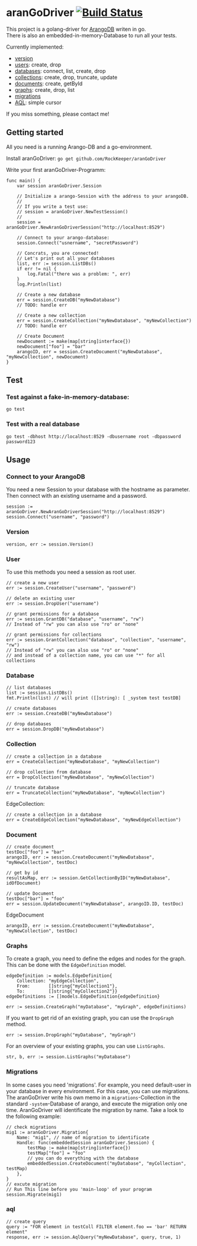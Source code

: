 # aranGoDriver [![Build Status](https://travis-ci.org/RockKeeper/aranGoDriver.svg?branch=master)](https://travis-ci.org/RockKeeper/aranGoDriver)

This project is a golang-driver for [ArangoDB](https://www.arangodb.com/) writen in go.   
There is also an embedded-in-memory-Database to run all your tests.

Currently implemented:
* [version](#version)
* [users](#user): create, drop
* [databases](#database): connect, list, create, drop
* [collections](#collection): create, drop, truncate, update
* [documents](#document): create, getById
* [graphs](#graphs): create, drop, list
* [migrations](#migrations)
* [AQL](#aql): simple cursor

If you miss something, please contact me!

## Getting started
All you need is a running Arango-DB and a go-environment.

Install aranGoDriver:
`go get github.com/RockKeeper/aranGoDriver`

Write your first aranGoDriver-Programm:
```golang
func main() {
    var session aranGoDriver.Session
    
    // Initialize a arango-Session with the address to your arangoDB.
    //
    // If you write a test use:
    // session = aranGoDriver.NewTestSession()
    //
    session = aranGoDriver.NewAranGoDriverSession("http://localhost:8529")

    // Connect to your arango-database:
	session.Connect("usnername", "secretPassword")

    // Concrats, you are connected!
    // Let's print out all your databases
    list, err := session.ListDBs()
    if err != nil {
        log.Fatal("there was a problem: ", err)
    }
    log.Println(list)

    // Create a new database
    err = session.CreateDB("myNewDatabase")
    // TODO: handle err

    // Create a new collection
    err = session.CreateCollection("myNewDatabase", "myNewCollection")
    // TODO: handle err

    // Create Document
    newDocument := make(map[string]interface{})
    newDocument["foo"] = "bar"
    arangoID, err = session.CreateDocument("myNewDatabase", "myNewCollection", newDocument)
}
```

## Test

### Test against a fake-in-memory-database:
```
go test
```

### Test with a real database
```
go test -dbhost http://localhost:8529 -dbusername root -dbpassword password123
```

## Usage

### Connect to your ArangoDB

You need a new Session to your database with the hostname as parameter. Then connect with an existing username and a password.
```
session := aranGoDriver.NewAranGoDriverSession("http://localhost:8529")
session.Connect("username", "password")
```

### Version
```golang
version, err := session.Version()
```

### User
To use this methods you need a session as root user.
```golang
// create a new user
err := session.CreateUser("username", "password")

// delete an existing user
err := session.DropUser("username")

// grant permissions for a database
err := session.GrantDB("database", "username", "rw")
// Instead of "rw" you can also use "ro" or "none"

// grant permissions for collections
err := session.GrantCollection("database", "collection", "username", "rw") 
// Instead of "rw" you can also use "ro" or "none"
// and instead of a collection name, you can use "*" for all collections
```

### Database
```golang
// list databases
list := session.ListDBs()
fmt.Println(list) // will print ([]string): [ _system test testDB]

// create databases
err := session.CreateDB("myNewDatabase")

// drop databases
err = session.DropDB("myNewDatabase")
```

### Collection
```golang
// create a collection in a database
err = CreateCollection("myNewDatabase", "myNewCollection")

// drop collection from database
err = DropCollection("myNewDatabase", "myNewCollection")

// truncate database
err = TruncateCollection("myNewDatabase", "myNewCollection")
```

EdgeCollection:
```golang
// create a collection in a database
err = CreateEdgeCollection("myNewDatabase", "myNewEdgeCollection")
```

### Document
```golang
// create document
testDoc["foo"] = "bar"
arangoID, err := session.CreateDocument("myNewDatabase", "myNewCollection", testDoc)

// get by id
resultAsMap, err := session.GetCollectionByID("myNewDatabase", idOfDocument)

// update Document
testDoc["bar"] = "foo"
err = session.UpdateDocument("myNewDatabase", arangoID.ID, testDoc)
```

EdgeDocument
```golang
arangoID, err := session.CreateDocument("myNewDatabase", "myNewCollection", testDoc)
```

### Graphs
To create a graph, you need to define the edges and nodes for the graph.
This can be done with the `EdgeDefinition` model.
```golang
edgeDefinition := models.EdgeDefinition{
    Collection: "myEdgeCollection",
    From:       []string{"myCollection1"},
    To:         []string{"myCollection2"}}
edgeDefinitions := []models.EdgeDefinition{edgeDefinition}

err := session.CreateGraph("myDatabase", "myGraph", edgeDefinitions)
```

If you want to get rid of an existing graph, you can use the `DropGraph` method.
```golang
err := session.DropGraph("myDatabase", "myGraph")
```

For an overview of your existing graphs, you can use `ListGraphs`.
```golang
str, b, err := session.ListGraphs("myDatabase")
```

### Migrations
In some cases you need 'migrations'. For example, you need default-user in your database in every environment.
For this case, you can use migrations. The aranGoDriver write his own memo in a `migrations`-Collection in the standard `-system`-Database of arango, and execute the migration only one time.
AranGoDriver will identificate the migration by name.
Take a look to the following example:
```golang
// check migrations
mig1 := aranGoDriver.Migration{
    Name: "mig1", // name of migration to identificate
    Handle: func(embeddedSession aranGoDriver.Session) {
        testMap := make(map[string]interface{})
        testMap["foo"] = "foo"
        // you can do everything with the database
        embeddedSession.CreateDocument("myDatabase", "myCollection", testMap)
    },
}
// excute migration
// Run This line before you 'main-loop' of your program
session.Migrate(mig1)
```

### aql
```golang
// create query
query := "FOR element in testColl FILTER element.foo == 'bar' RETURN element"
response, err := session.AqlQuery("myNewDatabase", query, true, 1)
```
